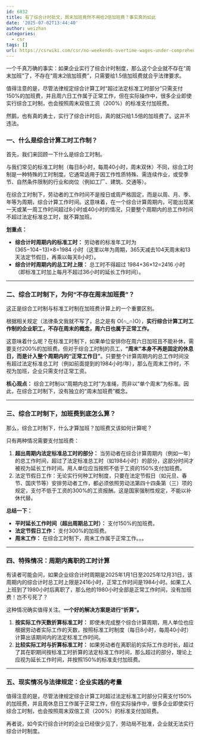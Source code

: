 ```yaml
---
id: 6832
title: 有了综合计时批文，周末加班竟然不用给2倍加班费？事实真的如此
date: '2025-07-02T13:44:40'
author: weizhan
categories:
  - csr
tags: []
url: https://csrwiki.com/csr/no-weekends-overtime-wages-under-comprehensive-working-hours-calculation-system
---
```


一个千真万确的事实：如果企业实行了综合计时制度，那么这个企业就不存在“周末加班”了，不存在“周末2倍加班费”，只需要给1.5倍加班费就合乎法律要求。

值得注意的是，尽管法律规定综合计算工时“超过法定标准工时部分”只需支付150%的加班费，并且周六日工作属于正常工作，但在实际操作中，很多企业即使实行综合工时制，也会按照周末双倍工资（200%）的标准支付加班费。

然鹅，也有真的勇士，实行了综合计时后，真的就只给1.5倍的加班费了。这并不违法。

### 一、什么是综合计算工时工作制？

首先，我们来回顾一下什么是综合工时制。

与我们常见的标准工时制（每日8小时，每周40小时，周末双休）不同，综合工时制是一种特殊的工时制度。它通常适用于因工作性质特殊、需连续作业，或受季节、自然条件限制的行业和岗位（例如工厂、建筑、交通等）。

在综合工时制下，劳动者的工作时间不是按日或周严格固定，而是以周、月、季、年等为周期，综合计算工作时间。这意味着，在一个综合计算周期内，可能出现某一天或某一周工作时间超过8小时或40小时的情况，只要整个周期内的总工作时间不超过法定标准总工时，就不算加班。

**划重点：**

- **综合计时周期内的标准工时：** 劳动者的标准年工时为 (365−104−13)×8=1984 小时（这里以年为周期，365天减去104天周末和13天法定节假日，再乘以每天8小时）。
- **综合计时周期内的总工时上限：** 总工时不得超过 1984+36×12=2416 小时（即标准工时加上每月不超过36小时的延长工作时间）。

***

### 二、综合工时制下，为何“不存在周末加班费”？

这正是综合工时制与标准工时制在加班费计算上的一个重要区别。

根据相关规定（法律条文我就不写了，总之是有 O(∩\_∩)O），**实行综合计算工时工作制的企业职工，不存在周末的概念，周六日也属于正常工作。**

这意味着什么呢？在标准工时制下，如果单位安排你在周六日加班且不能补休，需要支付200%的加班费。但对于综合工时制的员工，**“周末”本身不再是固定的休息日，而是计入整个周期内的“正常工作日”**。只要整个计算周期内的总工作时间没有超过法定标准总工时（例如前面提到的1984小时/年），那么在周末工作时，不视为加班，企业只需支付正常工资。

**核心观点：** 综合工时制以“周期内总工时”为准绳，而非以“单个周末”为标准。因此，在综合工时制下，没有独立的“周末加班费”概念。

***

### 三、综合工时制下，加班费到底怎么算？

那么，综合工时制下，什么才算加班？加班费又该如何计算呢？

只有两种情况需要支付加班费：

1. **超出周期内法定标准总工时的部分：** 当劳动者在综合计算周期内（例如一年）的总工作时间，超过了法定标准总工时（如1984小时）的部分，这部分时间才被视为延长工作时间。用人单位应当按照不低于工资的150%支付加班费。
2. 法定节假日工作：无论实行何种工时制度，只要在法定节假日（如元旦、春节、国庆节等）安排劳动者工作，都必须依照劳动法第四十四条第（三）项的规定，支付不低于工资的300%的工资报酬。这是国家强制性规定，不能以补休代替。

**总结一下：**

- **平时延长工作时间（超出周期总工时）：** 支付150%的加班费。
- **法定节假日工作：** 支付300%的加班费。
- **周末工作：** 在综合工时制下，周末工作属于正常工作。。。

***

### 四、特殊情况：周期内离职的工时计算

有读者可能会问，如果企业综合计时周期是2025年1月1日至2025年12月31日，该周期内的综合计时总工时上限是2416小时，正常工作时间是1984小时。如果工人上班到了1980小时后离职了，那么他的1980小时全部是正常工作时间，没有加班费！岂不亏死了？

这种情况确实值得关注。**一个好的解决方案是进行“折算”。**

1. **按实际工作天数折算标准工时：** 即使未完成整个综合计算周期，用人单位也应根据劳动者实际工作的天数，按照标准工时制度（每日8小时，每周40小时）计算出该期间内的法定标准工作时间。
2. **比较实际工时与折算标准工时：** 如果劳动者在离职前的实际工作总时长，超过了其在职期间按标准工时折算的法定标准工作时间，那么超过的部分，理论上应视为延长工作时间，并按照150%的标准支付加班费。

***

### 五、现实情况与法律规定：企业实践的考量

值得注意的是，尽管法律规定综合计算工时超过法定标准工时部分只需支付150%的加班费，并且周休息日工作属于正常工作，但在实际操作中，很多企业即使实行综合工时制，也会按照周末双倍工资（200%）的标准支付加班费。

再者说，如今实行综合计时的企业已经很少见了，劳动局不批准，企业就无法实行综合计时制度。
